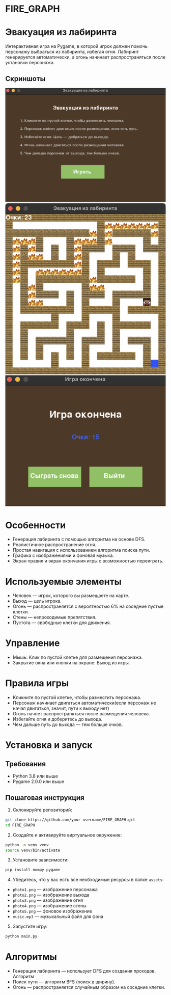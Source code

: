 # FIRE_GRAPH
# Эвакуация из лабиринта

Интерактивная игра на Pygame, в которой игрок должен помочь персонажу выбраться из лабиринта,
избегая огня. Лабиринт генерируется автоматически, а огонь начинает распространяться после
установки персонажа.

## Скриншоты
![Главное меню](screenshots/main_menu.png)
![Игровой процесс](screenshots/gameplay.png)
![Экран окончания игры](screenshots/game_over.png)

# Особенности
- Генерация лабиринта с помощью алгоритма на основе DFS.
- Реалистичное распространение огня.
- Простая навигация с использованием алгоритма поиска пути.
- Графика с изображениями и фоновая музыка.
- Экран правил и экран окончания игры с возможностью переиграть.

# Используемые элементы
- Человек — игрок, которого вы размещаете на карте.
- Выход — цель игрока.
- Огонь — распространяется с вероятностью 6% на соседние пустые клетки.
- Стены — непроходимые препятствия.
- Пустота — свободные клетки для движения.

# Управление
- Мышь: Клик по пустой клетке для размещения персонажа.
- Закрытие окна или кнопки на экране: Выход из игры.

# Правила игры
- Кликните по пустой клетке, чтобы разместить персонажа.
- Персонаж начинает двигаться автоматически(если персонаж не начал двигаться, значит, пути к выходу нет)
- Огонь начнет распространяться после размещения человека.
- Избегайте огня и доберитесь до выхода.
- Чем дальше путь до выхода — тем больше очков.

# Установка и запуск

## Требования
- Python 3.8 или выше
- Pygame 2.0.0 или выше

## Пошаговая инструкция

1. Склонируйте репозиторий:
```bash
git clone https://github.com/your-username/FIRE_GRAPH.git
cd FIRE_GRAPH
```

2. Создайте и активируйте виртуальное окружение:
```bash
python -m venv venv
source venv/bin/activate  
```

3. Установите зависимости:
```bash
pip install numpy pygame
```

4. Убедитесь, что у вас есть все необходимые ресурсы в папке `assets`:
- `photo1.png` — изображение персонажа
- `photo2.png` — изображение выхода
- `photo3.png` — изображение огня
- `photo4.png` — изображение стены
- `photo5.png` — фоновое изображение
- `music.mp3` — музыкальный файл для фона

5. Запустите игру:
```bash
python main.py
```


# Алгоритмы
- Генерация лабиринта — использует DFS для создания проходов. Алгоритм
- Поиск пути — алгоритм BFS (поиск в ширину).
- Огонь — распространяется случайным образом на соседние клетки.
